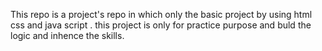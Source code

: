 This repo is a project's repo  in which only the basic project by using html css and java script . 
this project is  only for practice purpose and buld the logic and inhence the skills. 
